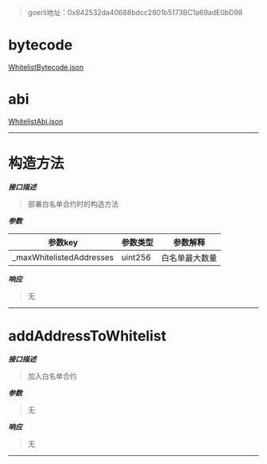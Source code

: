 > goerli地址：0x842532da40688bdcc2801b5173BC1a69adE0bD98

# bytecode
[WhitelistBytecode.json](WhitelistBytecode.json)

# abi
[WhitelistAbi.json](WhitelistAbi.json)

---

# 构造方法

***接口描述***
> 部署白名单合约时的构造方法

***参数***

| 参数key                    | 参数类型    | 参数解释    |
|--------------------------|---------|---------|
| _maxWhitelistedAddresses | uint256 | 白名单最大数量 |

***响应***
> 无
---

# addAddressToWhitelist

***接口描述***
> 加入白名单合约

***参数***
> 无

***响应***
> 无
---